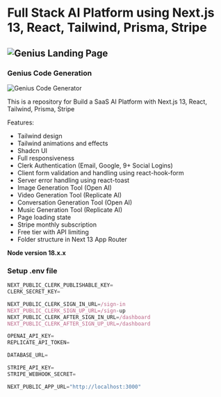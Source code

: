 # Full Stack AI Platform using Next.js 13, React, Tailwind, Prisma, Stripe

![Genius Landing Page](https://github.com/helvizar/ai-genius/assets/109710927/356ea049-5f92-4907-9b30-06d33d33026a)
---

### Genius Code Generation
![Genius Code Generator](https://github.com/helvizar/ai-genius/assets/109710927/a94a4b27-d349-43a0-a580-2f811e111477)

This is a repository for Build a SaaS AI Platform with Next.js 13, React, Tailwind, Prisma, Stripe

Features:

- Tailwind design
- Tailwind animations and effects
- Shadcn UI
- Full responsiveness
- Clerk Authentication (Email, Google, 9+ Social Logins)
- Client form validation and handling using react-hook-form
- Server error handling using react-toast
- Image Generation Tool (Open AI)
- Video Generation Tool (Replicate AI)
- Conversation Generation Tool (Open AI)
- Music Generation Tool (Replicate AI)
- Page loading state
- Stripe monthly subscription
- Free tier with API limiting
- Folder structure in Next 13 App Router

**Node version 18.x.x**

### Setup .env file

```js
NEXT_PUBLIC_CLERK_PUBLISHABLE_KEY=
CLERK_SECRET_KEY=

NEXT_PUBLIC_CLERK_SIGN_IN_URL=/sign-in
NEXT_PUBLIC_CLERK_SIGN_UP_URL=/sign-up
NEXT_PUBLIC_CLERK_AFTER_SIGN_IN_URL=/dashboard
NEXT_PUBLIC_CLERK_AFTER_SIGN_UP_URL=/dashboard

OPENAI_API_KEY=
REPLICATE_API_TOKEN=

DATABASE_URL=

STRIPE_API_KEY=
STRIPE_WEBHOOK_SECRET=

NEXT_PUBLIC_APP_URL="http://localhost:3000"
```

